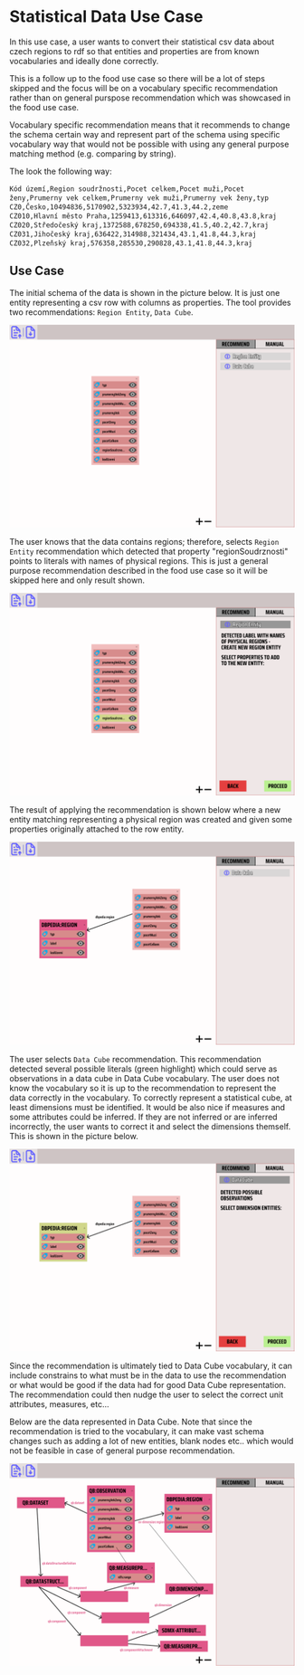 # Statistical Data Use Case
In this use case, a user wants to convert their statistical csv data about czech regions to rdf so that entities and properties are from known vocabularies and ideally done correctly.

This is a follow up to the food use case so there will be a lot of steps skipped and the focus will be on a vocabulary specific recommendation rather than on general purspose recommendation which was showcased in the food use case.

Vocabulary specific recommendation means that it recommends to change the schema certain way and represent part of the schema using specific vocabulary way that would not be possible with using any general purpose matching method (e.g. comparing by string).

The look the following way:
```csv
Kód území,Region soudržnosti,Pocet celkem,Pocet muži,Pocet ženy,Prumerny vek celkem,Prumerny vek muži,Prumerny vek ženy,typ
CZ0,Česko,10494836,5170902,5323934,42.7,41.3,44.2,zeme
CZ010,Hlavní město Praha,1259413,613316,646097,42.4,40.8,43.8,kraj
CZ020,Středočeský kraj,1372588,678250,694338,41.5,40.2,42.7,kraj
CZ031,Jihočeský kraj,636422,314988,321434,43.1,41.8,44.3,kraj
CZ032,Plzeňský kraj,576358,285530,290828,43.1,41.8,44.3,kraj
```

## Use Case 
The initial schema of the data is shown in the picture below. It is just one entity representing a csv row with columns as properties. The tool provides two recommendations: `Region Entity`, `Data Cube`.

![Initial Schema Of Loaded Data](./img/stat-initial-schema.png)

The user knows that the data contains regions; therefore, selects `Region Entity` recommendation which detected that property "regionSoudrznosti" points to literals with names of physical regions. This is just a general purpose recommendation described in the food use case so it will be skipped here and only result shown.

![Region Recommendation](./img/region-recommendation.png)

The result of applying the recommendation is shown below where a new entity matching representing a physical region was created and given some properties originally attached to the row entity.

![Schema After Region Recommendation](./img/after-region.png)

The user selects `Data Cube` recommendation. This recommendation detected several possible literals (green highlight) which could serve as observations in a data cube in Data Cube vocabulary. The user does not know the vocabulary so it is up to the recommendation to represent the data correctly in the vocabulary. To correctly represent a statistical cube, at least dimensions must be identified. It would be also nice if measures and some attributes could be inferred. If they are not inferred or are inferred incorrectly, the user wants to correct it and select the dimensions themself. This is shown in the picture below.

![Recommendation - Select Dimensions](./img/select-dims.png)

Since the recommendation is ultimately tied to Data Cube vocabulary, it can include constrains to what must be in the data to use the recommendation or what would be good if the data had for good Data Cube representation. The recommendation could then nudge the user to select the correct unit attributes, measures, etc...

Below are the data represented in Data Cube. Note that since the recommendation is tried to the vocabulary, it can make vast schema changes such as adding a lot of new entities, blank nodes etc.. which would not be feasible in case of general purpose recommendation.

![Final Schema](./img/final-stat-schema.png)